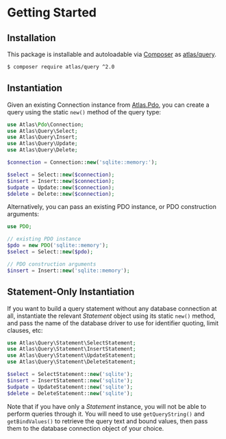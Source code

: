 # Getting Started

## Installation

This package is installable and autoloadable via [Composer](https://getcomposer.org/)
as [atlas/query](https://packagist.org/packages/atlas/query).

```sh
$ composer require atlas/query ^2.0
```

## Instantiation

Given an existing Connection instance from [Atlas.Pdo][], you can create a query
using the static `new()` method of the query type:

```php
use Atlas\Pdo\Connection;
use Atlas\Query\Select;
use Atlas\Query\Insert;
use Atlas\Query\Update;
use Atlas\Query\Delete;

$connection = Connection::new('sqlite::memory:');

$select = Select::new($connection);
$insert = Insert::new($connection);
$udpate = Update::new($connection);
$delete = Delete::new($connection);
```

Alternatively, you can pass an existing PDO instance, or PDO construction
arguments:

```php
use PDO;

// existing PDO instance
$pdo = new PDO('sqlite::memory');
$select = Select::new($pdo);

// PDO construction arguments
$insert = Insert::new('sqlite::memory');
```

[Atlas.Pdo]: https://github.com/atlasphp/Atlas.Pdo

## Statement-Only Instantiation

If you want to build a query statement without any database connection at all,
instantiate the relevant _Statement_ object using its static `new()` method,
and pass the name of the database driver to use for identifier quoting,
limit clauses, etc:

```php
use Atlas\Query\Statement\SelectStatement;
use Atlas\Query\Statement\InsertStatement;
use Atlas\Query\Statement\UpdateStatement;
use Atlas\Query\Statement\DeleteStatement;

$select = SelectStatement::new('sqlite');
$insert = InsertStatement::new('sqlite');
$udpate = UpdateStatement::new('sqlite');
$delete = DeleteStatement::new('sqlite');
```

Note that if you have only a _Statement_ instance, you will not be able to
perform queries through it. You will need to use `getQueryString()` and
`getBindValues()` to retrieve the query text and bound values, then pass them to
the database connection object of your choice.
